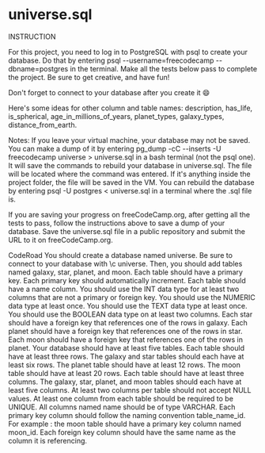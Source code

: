 # universe.sql
INSTRUCTION 

For this project, you need to log in to PostgreSQL with psql to create your database. Do that by entering psql --username=freecodecamp --dbname=postgres in the terminal. Make all the tests below pass to complete the project. Be sure to get creative, and have fun!

Don't forget to connect to your database after you create it 😄

Here's some ideas for other column and table names: description, has_life, is_spherical, age_in_millions_of_years, planet_types, galaxy_types, distance_from_earth.

Notes: If you leave your virtual machine, your database may not be saved. You can make a dump of it by entering pg_dump -cC --inserts -U freecodecamp universe > universe.sql in a bash terminal (not the psql one). It will save the commands to rebuild your database in universe.sql. The file will be located where the command was entered. If it's anything inside the project folder, the file will be saved in the VM. You can rebuild the database by entering psql -U postgres < universe.sql in a terminal where the .sql file is.

If you are saving your progress on freeCodeCamp.org, after getting all the tests to pass, follow the instructions above to save a dump of your database. Save the universe.sql file in a public repository and submit the URL to it on freeCodeCamp.org.

CodeRoad
You should create a database named universe.
Be sure to connect to your database with \c universe. Then, you should add tables named galaxy, star, planet, and moon.
Each table should have a primary key.
Each primary key should automatically increment.
Each table should have a name column.
You should use the INT data type for at least two columns that are not a primary or foreign key.
You should use the NUMERIC data type at least once.
You should use the TEXT data type at least once.
You should use the BOOLEAN data type on at least two columns.
Each star should have a foreign key that references one of the rows in galaxy.
Each planet should have a foreign key that references one of the rows in star.
Each moon should have a foreign key that references one of the rows in planet.
Your database should have at least five tables.
Each table should have at least three rows.
The galaxy and star tables should each have at least six rows.
The planet table should have at least 12 rows.
The moon table should have at least 20 rows.
Each table should have at least three columns.
The galaxy, star, planet, and moon tables should each have at least five columns.
At least two columns per table should not accept NULL values.
At least one column from each table should be required to be UNIQUE.
All columns named name should be of type VARCHAR.
Each primary key column should follow the naming convention table_name_id. For example : the moon table should have a primary key column named moon_id.
Each foreign key column should have the same name as the column it is referencing.
